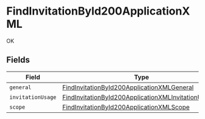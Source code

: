 # FindInvitationById200ApplicationXML

OK


## Fields

| Field                                                                                                                                 | Type                                                                                                                                  | Required                                                                                                                              | Description                                                                                                                           |
| ------------------------------------------------------------------------------------------------------------------------------------- | ------------------------------------------------------------------------------------------------------------------------------------- | ------------------------------------------------------------------------------------------------------------------------------------- | ------------------------------------------------------------------------------------------------------------------------------------- |
| `general`                                                                                                                             | [FindInvitationById200ApplicationXMLGeneral](../../models/operations/findinvitationbyid200applicationxmlgeneral.md)                   | :heavy_minus_sign:                                                                                                                    | N/A                                                                                                                                   |
| `invitationUsage`                                                                                                                     | [FindInvitationById200ApplicationXMLInvitationUsage](../../models/operations/findinvitationbyid200applicationxmlinvitationusage.md)[] | :heavy_minus_sign:                                                                                                                    | N/A                                                                                                                                   |
| `scope`                                                                                                                               | [FindInvitationById200ApplicationXMLScope](../../models/operations/findinvitationbyid200applicationxmlscope.md)                       | :heavy_minus_sign:                                                                                                                    | N/A                                                                                                                                   |